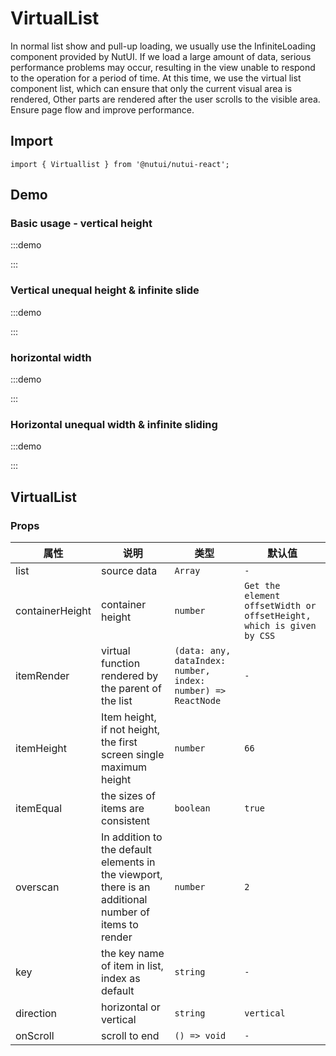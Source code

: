 # VirtualList



In normal list show and pull-up loading, we usually use the InfiniteLoading component provided by NutUI. If we load a large amount of data, serious performance problems may occur, resulting in the view unable to respond to the operation for a period of time. At this time, we use the virtual list component list, which can ensure that only the current visual area is rendered, Other parts are rendered after the user scrolls to the visible area. Ensure page flow and improve performance.

## Import

```tsx
import { Virtuallist } from '@nutui/nutui-react';
```

## Demo

### Basic usage - vertical height

:::demo

<CodeBlock src='h5/demo1.tsx'></CodeBlock>

:::

### Vertical unequal height & infinite slide

:::demo

<CodeBlock src='h5/demo2.tsx'></CodeBlock>

:::

### horizontal width

:::demo

<CodeBlock src='h5/demo3.tsx'></CodeBlock>

:::

### Horizontal unequal width & infinite sliding

:::demo

<CodeBlock src='h5/demo4.tsx'></CodeBlock>

:::

## VirtualList

### Props

| 属性 | 说明 | 类型 | 默认值 |
| --- | --- | --- | --- |
| list | source data | `Array` | `-` |
| containerHeight | container height | `number` | `Get the element offsetWidth or offsetHeight, which is given by CSS` |
| itemRender | virtual function rendered by the parent of the list | `(data: any, dataIndex: number, index: number) => ReactNode` | `-` |
| itemHeight | Item height, if not height, the first screen single maximum height | `number` | `66` |
| itemEqual | the sizes of items are consistent | `boolean` | `true` |
| overscan | In addition to the default elements in the viewport, there is an additional number of items to render | `number` | `2` |
| key | the key name of item in list, index as default | `string` | `-` |
| direction | horizontal or vertical | `string` | `vertical` |
| onScroll | scroll to end | `() => void` | `-` |